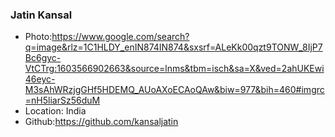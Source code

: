 ### Jatin Kansal
- Photo:https://www.google.com/search?q=image&rlz=1C1HLDY_enIN874IN874&sxsrf=ALeKk00qzt9TONW_8IjP7Bc6gyc-VtCTrg:1603566902663&source=lnms&tbm=isch&sa=X&ved=2ahUKEwi46eyc-M3sAhWRzjgGHf5HDEMQ_AUoAXoECAoQAw&biw=977&bih=460#imgrc=nH5liarSz56duM
- Location: India
- Github:https://github.com/kansaljatin
